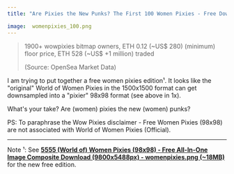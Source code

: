 ```yaml
---
title: "Are Pixies the New Punks? The First 100 Women Pixies - Free Download - The Pixie(r) Edition of World of Women (WOW) Pixies Downsampled From 1500x1500 to 98x98"

image:  womenpixies_100.png
---
```



> 1900+ wowpixies bitmap owners,
> ETH 0.12 (~US$ 280) (minimum) floor price,
> ETH 528 (~US$ +1 million) traded
>
> (Source: OpenSea Market Data)

   I am trying to put together a free women pixies edition¹.  It looks like the "original" World of Women Pixies in the 1500x1500 format can get downsampled into a "pixier" 98x98 format (see above in 1x).

<!-- more -->


  What's your take? Are (women) pixies the new (women) punks?


PS: To paraphrase the Wow Pixies disclaimer - Free Women Pixies (98x98) are not associated with World of Women Pixies (Official).

---

Note ¹: See [**5555 (World of) Women Pixies (98x98) - Free All-In-One Image Composite Download (9800x5488px) - womenpixies.png (~18MB)**](https://old.reddit.com/r/CryptoPunksDev/comments/sh5zid/5555_world_of_women_pixies_98x98_free_allinone/) for the new free edition.